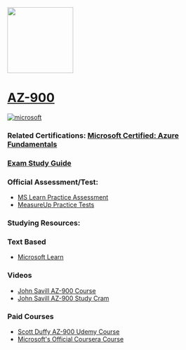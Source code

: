 <img src="https://images.credly.com/size/340x340/images/be8fcaeb-c769-4858-b567-ffaaa73ce8cf/image.png" width="150" height="150">

# [AZ-900](https://learn.microsoft.com/en-us/certifications/exams/az-900)
<a href='https://learn.microsoft.com/en-us/certifications/browse/?type=fundamentals' target="_blank"><img alt='microsoft' src='https://img.shields.io/badge/fundamentals-100000?style=for-the-badge&logo=microsoft&logoColor=white&labelColor=0078D4&color=212221'/></a> 

### Related Certifications: [Microsoft Certified: Azure Fundamentals](https://learn.microsoft.com/en-us/certifications/azure-fundamentals)

### [Exam Study Guide](https://aka.ms/AZ900-StudyGuide)

### Official Assessment/Test:
- [MS Learn Practice Assessment](https://learn.microsoft.com/certifications/exams/az-900/practice/assessment?assessment-type=practice&assessmentId=23)
- [MeasureUp Practice Tests](https://www.measureup.com/microsoft-practice-test-az-900-microsoft-azure-fundamentals.html)

### Studying Resources:

### Text Based 
- [Microsoft Learn](https://learn.microsoft.com/en-us/certifications/exams/az-900)
### Videos
- [John Savill AZ-900 Course](https://www.youtube.com/playlist?list=PLlVtbbG169nED0_vMEniWBQjSoxTsBYS3)
- [John Savill AZ-900 Study Cram](https://www.youtube.com/watch?v=tQp1YkB2Tgs)
### Paid Courses
- [Scott Duffy AZ-900 Udemy Course](https://www.udemy.com/course/az900-azure)
- [Microsoft's Official Coursera Course](https://www.coursera.org/specializations/microsoft-azure-fundamentals-az-900)
